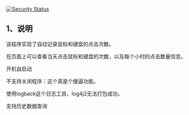 [![Security Status](https://www.murphysec.com/platform3/v31/badge/1707222073700302848.svg)](https://www.murphysec.com/console/report/1707222073331204096/1707222073700302848)

## 1、说明

该程序实现了自动记录鼠标和键盘的点击次数。

在页面上可以查看当天点击鼠标和键盘的次数，以及每个小时的点击数量信息。

开机自启动

不支持关闭程序：这个真是个傻逼功能。

使用logback这个日志工具，log4j2无法打包成功。

支持历史数据查询

